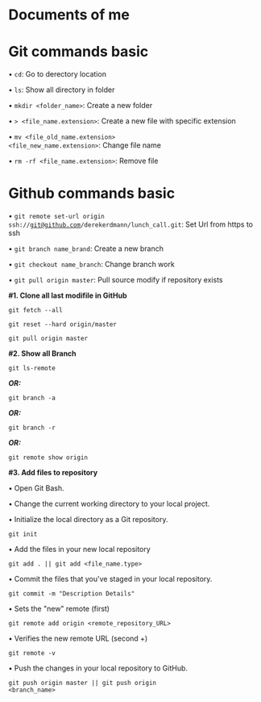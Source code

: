 # Documents of me

# Git commands basic

• <code>cd</code>: Go to derectory location

• <code>ls</code>: Show all directory in folder

• <code>mkdir <folder_name></code>: Create a new folder

• <code>> <file_name.extension></code>: Create a new file with specific extension

• <code>mv <file_old_name.extension> <file_new_name.extension></code>: Change file name

• <code>rm -rf <file_name.extension></code>: Remove file

# Github commands basic

• <code>git remote set-url origin ssh://git@github.com/derekerdmann/lunch_call.git</code>: Set Url from https to ssh

• <code>git branch name_brand</code>: Create a new branch

• <code>git checkout name_branch</code>: Change branch work

• <code>git pull origin master</code>: Pull source modify if repository exists

<b>#1. Clone all last modifile in GitHub</b>

<code>git fetch --all</code>

<code>git reset --hard origin/master</code>

<code>git pull origin master</code>

<b>#2. Show all Branch</b>

<code>git ls-remote</code>

<b><i>OR:</i></b>

<code>git branch -a</code>

<b><i>OR:</i></b>

<code>git branch -r</code>

<b><i>OR:</i></b>

<code>git remote show origin</code>


<b>#3. Add files to repository</b>

• Open Git Bash.

• Change the current working directory to your local project.

• Initialize the local directory as a Git repository.

<code>git init</code>

• Add the files in your new local repository

<code>git add . || git add <file_name.type></code>

• Commit the files that you've staged in your local repository.

<code>git commit -m "Description Details"</code>

• Sets the "new" remote (first)

<code>git remote add origin <remote_repository_URL></code>

• Verifies the new remote URL (second +)

<code>git remote -v</code>

• Push the changes in your local repository to GitHub.

<code>git push origin master || git push origin <branch_name></code>
